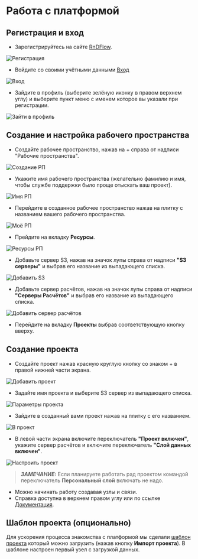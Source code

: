 # Работа с платформой

## Регистрация и вход

- Зарегистрируйтесь на сайте [RnDFlow](https://rndflow.nowecom.ru/signup).

![Регистрация](./pic/img_reg.png "Страница регистрации")

- Войдите со своими учётными данными [Вход](https://rndflow.nowecom.ru/signin)

![Вход](./pic/img_reg.png "Вход")

- Зайдите в профиль (выберите зелёную иконку в правом верхнем углу) и выберите пункт меню с именем которое вы указали при регистрации.

![Зайти в профиль](./pic/img_main_.png "Зайти в профиль")

## Создание и настройка рабочего пространства

- Создайте рабочее пространство, нажав на + справа от надписи "Рабочие пространства".

![Создание РП](./pic/img_add_rp.png "+ РП")

- Укажите имя рабочего пространства (желательно фамилию и имя, чтобы службе поддержки было проще отыскать ваш проект).

![Имя РП](./pic/img_rp_name.png "Имя РП")

- Перейдите в созданное рабочее пространство нажав на плитку с названием вашего рабочего пространства.

![Моё РП](./pic/img_my_rp.png "Моё РП")

- Прейдите на вкладку **Ресурсы**.

![Ресурсы РП](./pic/img_res.png "Ресурсы РП")

- Добавьте сервер S3, нажав на значок лупы справа от надписи **"S3 серверы"** и выбрав его название из выпадающего списка.

![Добавить S3](./pic/img_add_s3.png "Добавить S3")

- Добавьте сервер расчётов, нажав на значок лупы справа от надписи **"Серверы Расчётов"** и выбрав его название из выпадающего списка.

![Добавить сервер расчётов](./pic/img_add_exec.png "Добавить Сервер расчётов")

- Перейдите на вкладку **Проекты** выбрав соответствующую кнопку вверху.

## Создание проекта

- Создайте проект нажав красную круглую кнопку со знаком + в правой нижней части экрана.

![Добавить проект](./pic/img_add_proj.png "Добавить проект")

- Задайте имя проекта и выберите S3 сервер из выпадающего списка.

![Параметры проекта](./pic/img_proj_name.png "Параметры проекта")

- Зайдите в созданный вами проект нажав на плитку с его названием.

![В проект](./pic/img_rp_w_proj.png "В проект")

- В левой части экрана включите переключатель **"Проект включен"**, укажите сервер расчётов и включите переключатель **"Слой данных включен"**.

![Настроить проект](./pic/img_proj_enable.png "Настроить проект")

> **_ЗАМЕЧАНИЕ:_** Если планируете работать рад проектом командой переключатель **Персональный слой** включать не надо.

- Можно начинать работу создавая узлы и связи.
- Справка доступна в верхнем правом углу или по ссылке [Документация](https://rndflow.nowecom.ru/docs/).

## Шаблон проекта (опционально)

Для ускорения процесса знакомства с платформой мы сделали [шаблон проекта](https://github.com/edelwi/hakaton_doc/raw/master/data/Data.tar) который можно загрузить (нажав кнопку **Импорт проекта**). В шаблоне настроен первый узел с загрузкой данных.

